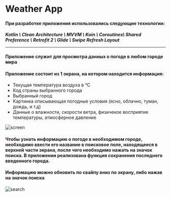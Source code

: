 # Weather App
#### При разработке приложения использовались следующие технологии:
***Kotlin \ Clean Architecture \ MVVM \ Koin \ Coroutines\ Shared Preference \ Retrofit 2 \ Glide \ Swipe Refresh Layout***
___
#### Приложение служит для просмотра данных о погоде в любом городе мира
#### Приложение состоит из 1 экрана, на котором находится информация:
 + Текущая температура воздуха в °С
 + Код страны выбранного города
 + Выбранный город
 + Картинка описывающая погодные условия (ясно, облачно, туман, дождь, и т.д)
 + Данные о влажности, скорости ветра, физичекое восприятие температуры, атмосферное давление

![screen](https://sun9-52.userapi.com/impg/LB9fIvowobQGvQXt3D3Smt8N1fP3JL5D_CJCVw/vsYw5XEhEgc.jpg?size=367x589&quality=96&sign=e687e417c95e5e953ff2e78eacf0d1ea&type=album)

#### Чтобы узнать информацию о погоде в необходимом городе, необходимо ввести его название в поисковое поле, находящееся в верхней части экрана, после чего необходимо нажать на значок поиска. В приложении реализована функция сохранения последнего введенного города.
#### Информацию можно обновить по свайпу вниз по экрану, либо нажав на значок поиска
![search](https://psv4.userapi.com/c240331/u38326722/docs/d53/e34d2e865daa/video3701702455.gif?extra=6RJorgFlv8bwRWfPksI2DjzjWUzckvOFu4N7y7iC3ks1E3t6_JpqrqbgHoxZp0ibfn0NTFfxQGbOuby8aCPLhGP_B1yaZcilkntalKsoyF43AF6s62UGhVIPKiM25TGcZXt3lr3t62cvUytldVG_Crk)


